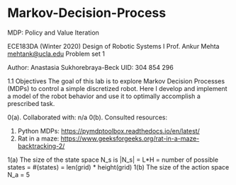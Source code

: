 # Markov-Decision-Process
MDP: Policy and Value Iteration

ECE183DA (Winter 2020)
Design of Robotic Systems I
Prof. Ankur Mehta
mehtank@ucla.edu
Problem set 1

Author: Anastasia Sukhorebraya-Beck
UID: 304 854 296

1.1 Objectives
The goal of this lab is to explore Markov Decision Processes (MDPs) to control a simple discretized robot.
Here I develop and implement a model of the robot behavior and use it to optimally accomplish a prescribed task.

0(a). Collaborated with: n/a
0(b). Consulted resources:
1) Python MDPs: https://pymdptoolbox.readthedocs.io/en/latest/
2) Rat in a maze: https://www.geeksforgeeks.org/rat-in-a-maze-backtracking-2/



1(a) The size of the state space N_s is |N_s| = L*H =  number of possible states = #(states) = len(grid) * height(grid)
1(b) The size of the action space N_a = 5
